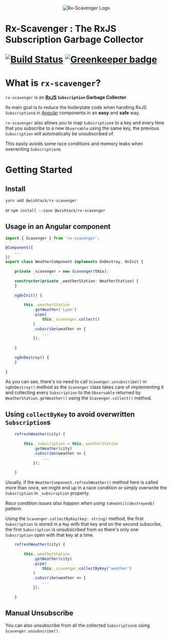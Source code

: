 <p align="center">
    <img src="https://github.com/wishtack/wishtack-steroids/raw/master/packages/rx-scavenger/logo.png" alt="Rx-Scavenger Logo">
    <h1>Rx-Scavenger : The RxJS Subscription Garbage Collector
</p>

[![Build Status](https://travis-ci.org/wishtack/wishtack-steroids.svg?branch=master)](https://travis-ci.org/wishtack/ng-steroids)
[![Greenkeeper badge](https://badges.greenkeeper.io/wishtack/wishtack-steroids.svg)](https://greenkeeper.io/)

# What is `rx-scavenger`?

`rx-scavenger` is an **[RxJS](https://github.com/Reactive-Extensions/RxJS) `Subscription` Garbage Collector**.

Its main goal is to reduce the boilerplate code when handling RxJS `Subscription`s in [Angular](https://github.com/angular/angular) components in an **easy** and **safe** way.

`rx-scavenger` also allows you to map `Subscription`s to a key and every time that you subscribe to a new `Observable` using the same key, the previous `Subscription` will automatically be unsubscribed of.

This easily avoids some race conditions and memory leaks when overwriting `Subscription`s.

# Getting Started

## Install

```shell
yarn add @wishtack/rx-scavenger
```

or `npm install --save @wishtack/rx-scavenger`

## Usage in an Angular component

```typescript
import { Scavenger } from 'rx-scavenger';

@Component({
    ...
})
export class WeatherComponent implements OnDestroy, OnInit {
    
    private _scavenger = new Scavenger(this);
    
    constructor(private _weatherStation: WeatherStation) {
    }
    
    ngOnInit() {
        
        this._weatherStation
            .getWeather('Lyon')
            .pipe(
                this._scavenger.collect()        
            )
            .subscribe(weather => {
                ...
            });
        
    }
    
    ngOnDestroy() {
    }
    
}
```

As you can see, there's no need to call `Scavenger.unsubscribe()` in `ngOnDestroy()` method as the `Scavenger` class takes care of implementing it and collecting every `Subscription` to the `Observable` returned by `WeatherStation.getWeather()` using the `Scavenger.collect()` method.

## Using `collectByKey` to avoid overwritten `Subscription`s

```typescript
    refreshWeather(city) {
        
        this._subscription = this._weatherStation
            .getWeather(city)
            .subscribe(weather => {
                ...
            });
        
    }
```

Usually, if the `WeatherComponent.refreshWeather()` method here is called more than once, we might end up in a race condition or simply overwrite the `Subscription` in `_subscription` property.

*Race condition issues also happen when using `takeUntil(destroyed$)` pattern.*

Using the `Scavenger.collectByKey(key: string)` method, the first `Subscription` is stored in a `Map` with that key and on the second subscribe, the first `Subscription` is unsubscribed from so there's only one `Subscription` open with that key at a time.

```typescript
    refreshWeather(city) {
        
        this._weatherStation
            .getWeather(city)
            .pipe(
                this._scavenger.collectByKey('weather')        
            )
            .subscribe(weather => {
                ...
            });
        
    }
```

## Manual Unsubscribe

You can also unsubscribe from all the collected `Subscription`s using `Scavenger.unsubscribe()`.

